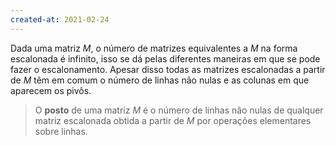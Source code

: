 ```yaml
---
created-at: 2021-02-24
---
```

Dada uma matriz $M$, o número de matrizes equivalentes a $M$ na forma escalonada é infinito, isso se dá pelas diferentes maneiras em que se pode fazer o escalonamento. Apesar disso todas as matrizes escalonadas a partir de $M$ têm em comum o número de linhas não nulas e as colunas em que aparecem os pivôs.
> O **posto** de uma matriz $M$ é o número de linhas não nulas de qualquer matriz escalonada obtida a partir de $M$ por operações elementares sobre linhas.